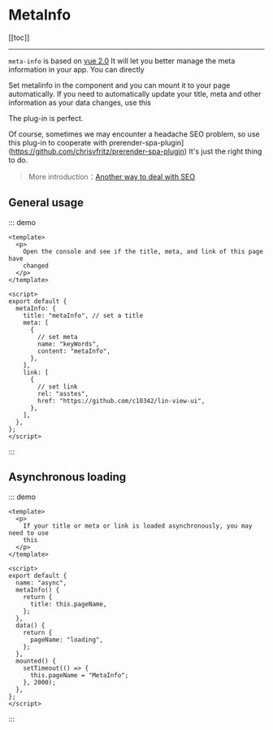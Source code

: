 # MetaInfo

[[toc]]

---

`meta-info` is based on [vue 2.0](https://vuejs.org) It will let you better manage the meta information in your app. You can directly

Set metalinfo in the component and you can mount it to your page automatically. If you need to automatically update your title, meta and other information as your data changes, use this

The plug-in is perfect.

Of course, sometimes we may encounter a headache SEO problem, so use this plug-in to cooperate with prerender-spa-plugin](https://github.com/chrisvfritz/prerender-spa-plugin) It's just the right thing to do.

> More introduction：[Another way to deal with SEO](https://zhuanlan.zhihu.com/p/29148760?group_id=890298677627879424)

## General usage

::: demo

```vue
<template>
  <p>
    Open the console and see if the title, meta, and link of this page have
    changed
  </p>
</template>

<script>
export default {
  metaInfo: {
    title: "metaInfo", // set a title
    meta: [
      {
        // set meta
        name: "keyWords",
        content: "metaInfo",
      },
    ],
    link: [
      {
        // set link
        rel: "asstes",
        href: "https://github.com/c10342/lin-view-ui",
      },
    ],
  },
};
</script>
```

:::

## Asynchronous loading

::: demo

```vue
<template>
  <p>
    If your title or meta or link is loaded asynchronously, you may need to use
    this
  </p>
</template>

<script>
export default {
  name: "async",
  metaInfo() {
    return {
      title: this.pageName,
    };
  },
  data() {
    return {
      pageName: "loading",
    };
  },
  mounted() {
    setTimeout(() => {
      this.pageName = "MetaInfo";
    }, 2000);
  },
};
</script>
```

:::
